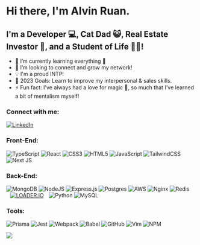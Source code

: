 # Hi there, I'm Alvin Ruan.

## I'm a Developer 💻, Cat Dad 😺, Real Estate Investor 🏡, and a Student of Life 👨‍🎓!

- 🌱 I’m currently learning everything 🤣
- 🤝 I’m looking to connect and grow my network!
- 💡 I'm a proud INTP!
- 🥅 2023 Goals: Learn to improve my interpersonal & sales skills.
- ⚡ Fun fact: I've always had a love for magic 🎴, so much that I've learned a bit of mentalism myself!

### Connect with me:

[![LinkedIn](https://img.shields.io/badge/linkedin-%230077B5.svg?style=for-the-badge&logo=linkedin&logoColor=white)](https://linkedin.com/in/alvin-ruan)

### Front-End:
![TypeScript](https://img.shields.io/badge/typescript-%23007ACC.svg?style=for-the-badge&logo=typescript&logoColor=white)
![React](https://img.shields.io/badge/react-%2320232a.svg?style=for-the-badge&logo=react&logoColor=%2361DAFB)
![CSS3](https://img.shields.io/badge/css3-%231572B6.svg?style=for-the-badge&logo=css3&logoColor=white)
![HTML5](https://img.shields.io/badge/html5-%23E34F26.svg?style=for-the-badge&logo=html5&logoColor=white)
![JavaScript](https://img.shields.io/badge/javascript-%23323330.svg?style=for-the-badge&logo=javascript&logoColor=%23F7DF1E)
![TailwindCSS](https://img.shields.io/badge/tailwindcss-%2338B2AC.svg?style=for-the-badge&logo=tailwind-css&logoColor=white)
![Next JS](https://img.shields.io/badge/Next-black?style=for-the-badge&logo=next.js&logoColor=white)

### Back-End:

![MongoDB](https://img.shields.io/badge/MongoDB-%234ea94b.svg?style=for-the-badge&logo=mongodb&logoColor=white)
![NodeJS](https://img.shields.io/badge/node.js-6DA55F?style=for-the-badge&logo=node.js&logoColor=white)
![Express.js](https://img.shields.io/badge/express.js-%23404d59.svg?style=for-the-badge&logo=express&logoColor=%2361DAFB)
![Postgres](https://img.shields.io/badge/postgres-%23316192.svg?style=for-the-badge&logo=postgresql&logoColor=white) 	![AWS](https://img.shields.io/badge/AWS-%23FF9900.svg?style=for-the-badge&logo=amazon-aws&logoColor=white) ![Nginx](https://img.shields.io/badge/nginx-%23009639.svg?style=for-the-badge&logo=nginx&logoColor=white) 	![Redis](https://img.shields.io/badge/redis-%23DD0031.svg?style=for-the-badge&logo=redis&logoColor=white)
<a style='display: inline-block; margin-left: 10px;' href='https://github.com/shivamkapasia0' target="_blank" s><img alt='LOADER.IO' src='https://img.shields.io/badge/LOADER.IO-100000?style=for-the-badge&logo=LOADER.IO&logoColor=866060&labelColor=FF80F6&color=FF5DEC'/>
</a><a href='https://github.com/shivamkapasia0' style='display: inline-block; margin-left: 10px;' target="_blank"><img alt='' src='https://img.shields.io/badge/K6-100000?style=for-the-badge&logo=&logoColor=866060&labelColor=FF80F6&color=FFAF24'/></a>
![Python](https://img.shields.io/badge/python-3670A0?style=for-the-badge&logo=python&logoColor=ffdd54)
![MySQL](https://img.shields.io/badge/mysql-%2300f.svg?style=for-the-badge&logo=mysql&logoColor=white)


### Tools:

![Prisma](https://img.shields.io/badge/Prisma-3982CE?style=for-the-badge&logo=Prisma&logoColor=white)
![Jest](https://img.shields.io/badge/-jest-%23C21325?style=for-the-badge&logo=jest&logoColor=white)
![Webpack](https://img.shields.io/badge/webpack-%238DD6F9.svg?style=for-the-badge&logo=webpack&logoColor=black)
![Babel](https://img.shields.io/badge/Babel-F9DC3e?style=for-the-badge&logo=babel&logoColor=black)
![GitHub](https://img.shields.io/badge/github-%23121011.svg?style=for-the-badge&logo=github&logoColor=white)
![Vim](https://img.shields.io/badge/VIM-%2311AB00.svg?style=for-the-badge&logo=vim&logoColor=white)
![NPM](https://img.shields.io/badge/NPM-%23CB3837.svg?style=for-the-badge&logo=npm&logoColor=white)

<a href="https://github.com/roxiomontes">
  <img align="center" src="https://github-readme-stats.vercel.app/api/top-langs/?username=alvinruan&layout=compact&theme=default" />
</a><br>

